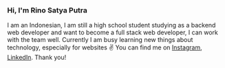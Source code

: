 ### Hi, I'm Rino Satya Putra

I am an Indonesian, I am still a high school student studying as a backend web developer and want to become a full stack web developer, I can work with the team well. Currently I am busy learning new things about technology, especially for websites :v:
You can find me on [Instagram](https://instagram.com/rino.satyaputra), [LinkedIn](https://www.linkedin.com/in/rino-satya-putra). Thank you!

